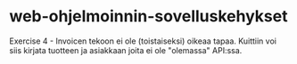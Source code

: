 # web-ohjelmoinnin-sovelluskehykset

Exercise 4 - Invoicen tekoon ei ole (toistaiseksi) oikeaa tapaa. Kuittiin voi siis kirjata tuotteen ja asiakkaan joita ei ole "olemassa" API:ssa.
